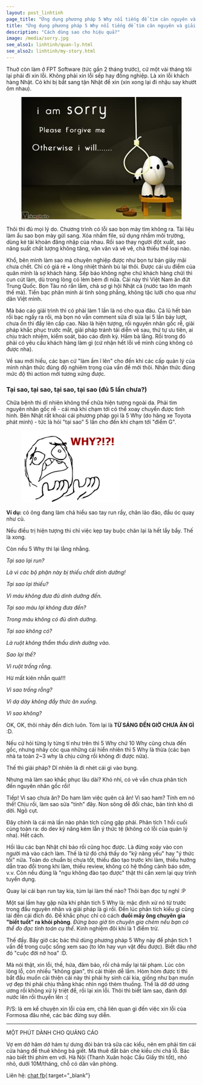 ```yaml
---
layout: post_linhtinh
page_title: "Ứng dụng phương pháp 5 Why nổi tiếng để tìm căn nguyên và giải pháp cho vấn đề"
title: "Ứng dụng phương pháp 5 Why nổi tiếng để tìm căn nguyên và giải pháp cho vấn đề"
description: "Cách dùng sao cho hiệu quả?"
image: /media/sorry.jpg
see_also1: linhtinh/quan-ly.html
see_also2: linhtinh/my-story.html
---
```

Thuở còn làm ở FPT Software (tức gần 2 tháng trước), cứ một vài tháng tôi lại phải đi xin lỗi. Không phải xin lỗi sếp hay đồng nghiệp. Là xin lỗi khách hàng Nhật. Có khi bị bắt sang tận Nhật để xin (xin xong lại đi nhậu say khướt ôm nhau).

<figure>
  <div class="img-container"><img src="/media/sorry.jpg" alt="I am sorry"></div>
</figure>

Thôi thì đủ mọi lý do. Chương trình có lỗi sao bọn mày tìm không ra. Tài liệu làm ẩu sao bọn mày gửi sang. Xóa nhầm file, sử dụng nhầm môi trường, dùng ké tài khoản đăng nhập của nhau. Rồi sao thay người đột xuất, sao năng suất chất lượng không tăng, vân vân và vê vê, chả thiếu thể loại nào.

Khổ, bên mình làm sao mà chuyên nghiệp được như bọn tư bản giãy mãi chưa chết. Chỉ có giá rẻ + lòng nhiệt thành bù lại thôi. Được cái ưu điểm của quân mình là sợ khách hàng. Sếp bảo không nghe chứ khách hàng chửi thì cun cút làm, dù trong lòng có lèm bèm đi nữa. Cái này thì Việt Nam ăn đứt Trung Quốc. Bọn Tàu nó rắn lắm, chả sợ gì hội Nhật cả (nước tao lớn mạnh thế mà). Tiền bạc phân minh ái tình sòng phẳng, không tặc lưỡi cho qua như dân Việt mình.

<!-- Các bạn dev (lập trình viên) nhà ta thì chim cú, mẹ cái bọn Nhật chỉ được cái bé xé ra to, mà sao các sếp éo giải quyết cứ để bọn nó củ hành củ tỏi. Dự án thì nhét toàn người lởm, tham cơ, cứ nhận dù điều kiện ngặt nghèo. Đến lúc phân tích giải trình các sếp có tự làm được đâu, cứ nhè mình mà tra mất cả buổi, deadline thì lụt ai cho lùi đâu. Éo làm nữa, bố nhảy việc. (trích tâm sự 1 bạn dev hư cấu :) -->

Mà báo cáo giải trình thì có phải làm 1 lần là nó cho qua đâu. Cả lũ hết bàn rồi bạc ngấy ra rồi, mà bọn nó  vẫn comment sửa đi sửa lại 5 lần bảy lượt, chưa ổn thì đẩy lên cấp cao. Nào là hiện tượng, rồi nguyên nhân gốc rễ, giải pháp khắc phục trước mắt, giải pháp tránh tái diễn về sau, thứ tự ưu tiên, ai chịu trách nhiệm, kiểm soát, báo cáo định kỳ. Hầm bà lằng. Rồi trong đó phải có yêu cầu khách hàng làm gì (cứ nhận hết lỗi về mình cũng không có được nha).

Về sau mới hiểu, các bạn cứ "làm ầm ĩ lên" cho đến khi các cấp quản lý của mình nhận thức đúng độ nghiêm trọng của vấn đề mới thôi. Nhận thức đúng mức độ thì action mới tương xứng được.

### Tại sao, tại sao, tại sao, tại sao (đủ 5 lần chưa?)

Chữa bệnh thì dĩ nhiên không thể chữa hiện tượng ngoài da. Phải tìm nguyên nhân gốc rễ - cái mà khi chạm tới có thể xoay chuyển được tình hình. Bên Nhật rất khoái cái phương pháp gọi là 5 Why (do hãng xe Toyota phát minh) - tức là hỏi "tại sao" 5 lần cho đến khi chạm tới "điểm G".

<figure>
  <div class="img-container">
  <img src="/media/why.png" alt="Why?">
  </div>
</figure>

__Ví dụ:__ có ông đang làm chả hiểu sao tay run rẩy, chân lảo đảo, đầu óc quay như cù.

Nếu điều trị hiện tượng thì chỉ việc kẹp tay buộc chân lại là hết lẩy bẩy. Thế là xong.

Còn nếu 5 Why thì lại lằng nhằng.

_Tại sao lại run?_

_Là vì các bộ phận này bị thiếu chất dinh dưỡng!_

_Tại sao lại thiếu?_

_Vì máu không đưa đủ dinh dưỡng đến._

_Tại sao máu lại không đưa đến?_

_Trong máu không có đủ dinh dưỡng._

_Tại sao không có?_

_Là ruột không thẩm thấu dinh dưỡng vào._

_Sao lại thế?_

_Vì ruột trống rỗng._

Hừ mất kiên nhẫn quá!!!

_Vì sao trống rỗng?_

_Vì dạ dày không đẩy thức ăn xuống._

_Vì sao không?_

OK, OK, thôi nhảy đến đích luôn. Tóm lại là __TỪ SÁNG ĐẾN GIỜ CHƯA ĂN GÌ__ :D.

Nếu cứ hỏi từng ly từng tí như trên thì 5 Why chứ 10 Why cũng chưa đến gốc, nhưng nhảy cóc qua những cái hiển nhiên thì 5 Why là thừa (các bạn nhà ta toàn 2~3 why là chịu cứng rồi không đi được nữa).

Thế thì giải pháp? Dĩ nhiên là đi nhét cái gì vào bụng.

Nhưng mà làm sao khắc phục lâu dài? Khó nhỉ, có vẻ vẫn chưa phân tích đến nguyên nhân gốc rồi!

Tiếp! Vì sao chưa ăn? Do ham làm việc quên cả ăn! Vì sao ham? Tính em nó thế! Chịu rồi, làm sao sửa "tính" đây. Non sông dễ đổi chác, bản tính khó di dời. Ngõ cụt.

Đây chính là cái mà lần nào phân tích cũng gặp phải. Phân tích 1 hồi cuối cùng toàn ra: do dev kỹ năng kém lẫn ý thức tệ (không có lỗi của quản lý nha). Hết cách.

Hồi lâu các bạn Nhật chỉ bảo rồi cũng học được. Là đừng xoáy vào con người mà vào cách làm. Thế là từ đó chả thấy do "kỹ năng yếu" hay "ý thức tồi" nữa. Toàn do chuẩn bị chưa tốt, thiếu đào tạo trước khi làm, thiếu hướng dẫn trao đổi trong khi làm, thiếu review, không có hệ thống cảnh báo sớm, v.v. Còn nếu đúng là "ngu không đào tạo được" thật thì cần xem lại quy trình tuyển dụng.

Quay lại cái bạn run tay kia, túm lại làm thế nào? Thôi bạn đọc tự nghĩ :P

Một sai lầm hay gặp nữa khi phân tích 5 Why là: mặc định xừ nó từ trước trong đầu nguyên nhân và giải pháp là gì rồi. Đến lúc phân tích kiểu gì cũng lái đến cái đích đó. Để khắc phục chỉ có cách __đuổi mấy ông chuyên gia "biết tuốt" ra khỏi phòng__. _Đừng bao giờ tin chuyên gia chém nếu bạn có thể đo đạc tính toán cụ thể_. Kinh nghiệm đôi khi là 1 điểm trừ.

Thế đấy. Bây giờ các bác thử dùng phương pháp 5 Why này để phân tích 1 vấn đề trong cuộc sống xem sao (to lớn hay vụn vặt đều được). Biết đâu nhờ đó "cuộc đời nở hoa" :D.

Mà nói thật, xin lỗi, thề, hứa, đảm bảo, rồi chả mấy lại tái phạm. Lúc còn lông lỗ, còn nhiều "không gian", thì cải thiện dễ lắm. Hòm hòm được tí thì bắt đầu muốn cải thiện cái này thì phải hy sinh cái kia, giống như bạn muốn vợ đẹp thì phải chịu thằng khác nhìn ngó thèm thuồng. Thế là dở dở ương ương rồi không xử lý triệt để, rồi lại xin lỗi. Thôi thì biết làm sao, đành đợi nước lên rồi thuyền lên :(

P/S: là em kể chuyện xin lỗi của em, chả liên quan gì đến việc xin lỗi của Formosa đâu nhé, các bác đừng suy diễn.

---

MỘT PHÚT DÀNH CHO QUẢNG CÁO

Vợ em dở hâm dở hám tự dưng đòi bán trà sữa các kiểu, nên em phải tìm cái cửa hàng để thuê không bả giết. Mà thuê đắt bán chè kiểu chi chả lỗ. Bác nào biết thì phím em với. Hà Nội (Thanh Xuân hoặc Cầu Giấy thì tốt), nhỏ nhỏ, dưới 10M/tháng, chỗ có dân văn phòng.

Liên hệ: [chat fb](https://m.me/mangcut.vn){:target="_blank"}
